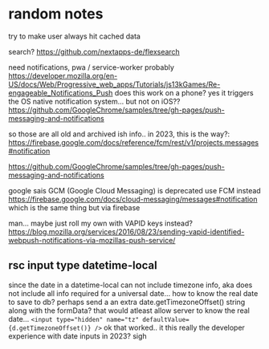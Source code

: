 # random notes

try to make user always hit cached data

search? https://github.com/nextapps-de/flexsearch

need notifications, pwa / service-worker probably
https://developer.mozilla.org/en-US/docs/Web/Progressive_web_apps/Tutorials/js13kGames/Re-engageable_Notifications_Push
does this work on a phone? yes it triggers the OS native notification system... but not on iOS??
https://github.com/GoogleChrome/samples/tree/gh-pages/push-messaging-and-notifications

so those are all old and archived ish info.. in 2023, this is the way?: https://firebase.google.com/docs/reference/fcm/rest/v1/projects.messages#notification

https://github.com/GoogleChrome/samples/tree/gh-pages/push-messaging-and-notifications

google sais GCM (Google Cloud Messaging) is deprecated
use FCM instead https://firebase.google.com/docs/cloud-messaging/messages#notification
which is the same thing but via firebase

man... maybe just roll my own with VAPID keys instead?
https://blog.mozilla.org/services/2016/08/23/sending-vapid-identified-webpush-notifications-via-mozillas-push-service/

## rsc input type datetime-local

since the date in a datetime-local can not include timezone info, aka does not include all info required for a universal date... how to know the real date to save to db?
perhaps send a an extra date.getTimezoneOffset() string along with the formData? that would atleast allow server to know the real date...
`<input type="hidden" name="tz" defaultValue={d.getTimezoneOffset()} />`
ok that worked.. it this really the developer experience with date inputs in 2023? sigh
